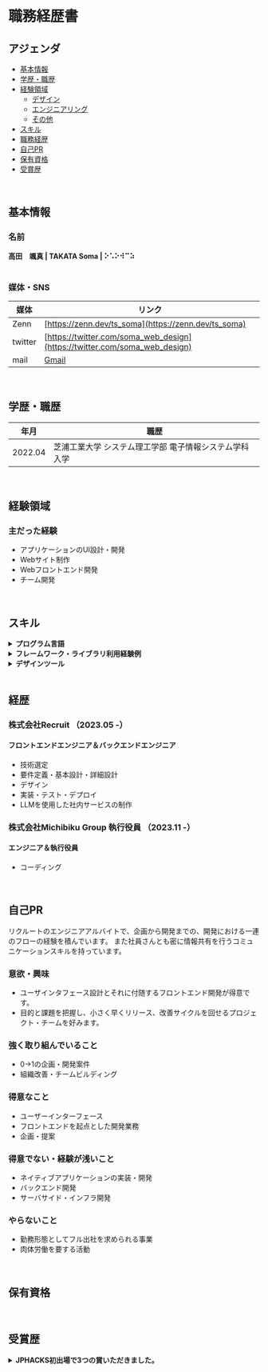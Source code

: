 # 職務経歴書

## アジェンダ

- [基本情報](#基本情報) 
- [学歴・職歴](#学歴職歴) 
- [経験領域](#経験領域) 
    - [デザイン](#デザイン) 
    - [エンジニアリング](#エンジニアリング) 
    - [その他](#その他) 
- [スキル](#スキル) 
- [職務経歴](#職務経歴) 
- [自己PR](#自己pr) 
- [保有資格](#保有資格)
- [受賞歴](#受賞歴)

</br>

## 基本情報

### 名前
**高田　颯真 | TAKATA Soma | ⠕⠡⠕⠺⠉⠵**
</br></br>
### 媒体・SNS
|媒体|リンク|
|---|-----|
|Zenn|[https://zenn.dev/ts_soma](https://zenn.dev/ts_soma)|
|twitter|[https://twitter.com/soma_web_design](https://twitter.com/soma_web_design)|
|mail|[Gmail](ts13.trade@gmail.com)|
</br>

## 学歴・職歴
|年月|職歴|
|---|-----|
|2022.04|芝浦工業大学 システム理工学部 電子情報システム学科 入学|
</br>

## 経験領域

### 主だった経験

- アプリケーションのUI設計・開発
- Webサイト制作
- Webフロントエンド開発
- チーム開発
</br>

## スキル


<details>
<summary><strong>プログラム言語</strong></summary>

</br>

|言語|経験年数|レベル|
|---|-----|-----|
|  HTML | 3年〜 | 実務で問題なく使える |
|  CSS  |  3年〜 | 実務で問題なく使える |
|  JavaScript  |  3年〜 |  実務で調べながら使える |
|  TypeScript  |  1年 | 実務で調べながら使える |
|  Python  | 1年 | 少し使える |

</details>


<details>
<summary><strong>フレームワーク・ライブラリ利用経験例</strong></summary>

</br>

|名前|経験年数|レベル|
|---|-----|-----|
|  React.js  |  2年 |  実務で調べながら使える |
|  Next.js  |  1年〜 | 実務で調べながら使える |


</details>

<details>
<summary><strong>デザインツール</strong></summary>
  
- **Figma(UI作成、デザイン)**
- Adobe Photoshop
- Adobe Illustrator
- Adobe XD

等...
</details>

</br>

## 経歴

### 株式会社Recruit （2023.05 -）

#### フロントエンドエンジニア＆バックエンドエンジニア

- 技術選定
- 要件定義・基本設計・詳細設計
- デザイン
- 実装・テスト・デプロイ
- LLMを使用した社内サービスの制作

### 株式会社Michibiku Group 執行役員 （2023.11 -）

#### エンジニア＆執行役員

- コーディング


</br>

## 自己PR

リクルートのエンジニアアルバイトで、企画から開発までの、開発における一連のフローの経験を積んでいます。
また社員さんとも密に情報共有を行うコミュニケーションスキルを持っています。

### 意欲・興味

- ユーザインタフェース設計とそれに付随するフロントエンド開発が得意です。
- 目的と課題を把握し、小さく早くリリース、改善サイクルを回せるプロジェクト・チームを好みます。

### 強く取り組んでいること

- 0->1の企画・開発案件
- 組織改善・チームビルディング

### 得意なこと

- ユーザーインターフェース
- フロントエンドを起点とした開発業務
- 企画・提案

### 得意でない・経験が浅いこと

- ネイティブアプリケーションの実装・開発
- バックエンド開発
- サーバサイド・インフラ開発

### やらないこと

- 勤務形態としてフル出社を求められる事業
- 肉体労働を要する活動

</br>

## 保有資格
</br>

## 受賞歴
<details>
<summary><strong> JPHACKS初出場で3つの賞いただきました。
</strong></summary>
  JPHACKSというハッカソンに初めて出場し、即席チームながらも企業賞を三ついただきました。
  </details>
